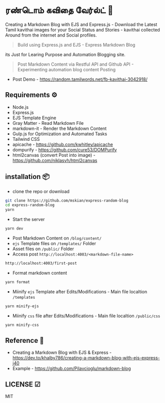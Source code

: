 # ரண்டொம் கவிதை வேர்ல்ட் 🦄

Creating a Markdown Blog with EJS and Express.js - Download the Latest Tamil kavithai images for your Social Status and Stories - kavithai collected Around from the internet and Social profiles.

> Build using Express.js and EJS - Express Markdown Blog

its Just for Learing Purpose and Automation Blogging site.

> Post Markdown Content via Restful API and Github API - Experimenting automation blog content Posting

- Post Demo - <https://random.tamilwords.net/fb-kavithai-3042918/>

## Requirements ⚙

- Node.js
- Express.js
- EJS Template Engine
- Gray Matter - Read Markdown File
- markdown-it - Render the Markdown Content
- Gulp.js for Optimization and Automated Tasks
- Tailwind CSS
- apicache - <https://github.com/kwhitley/apicache>
- dompurify - <https://github.com/cure53/DOMPurify>
- html2canvas (convert Post into image) - <https://github.com/niklasvh/html2canvas>

## installation 📦

- clone the repo or download

```sh
git clone https://github.com/mskian/express-random-blog
cd express-random-blog
yarn
```

- Start the server

```sh
yarn dev
```

- Post Markdown Content on `/blog/content/`
- `ejs` Template files on `/templates/` Folder
- Asset files on `/public/` Folder
- Access post `http://localhost:4003/<markdown-file-name>`

```sh
http://localhost:4003/first-post
```

- Format markdown content

```sh
yarn format
```

- Miinify `ejs` Template after Edits/Modifications - Main file localtion `/templates`

```sh
yarn minify-ejs
```

- Miinify `css` file after Edits/Modifications - Main file localtion `/public/css`

```sh
yarn minify-css
```

## Reference 📑

- Creating a Markdown Blog with EJS & Express - <https://dev.to/khalby786/creating-a-markdown-blog-with-ejs-express-j40>
- Example - <https://github.com/Pilavcioglu/markdown-blog>

## LICENSE ☑

MIT

